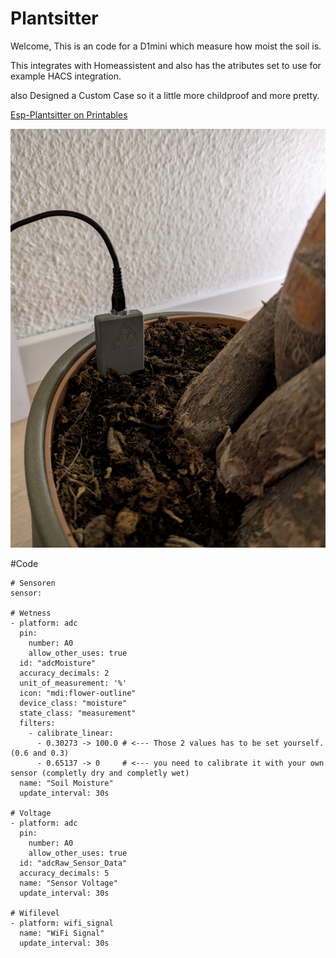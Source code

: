 # Plantsitter

Welcome,
This is an code for a D1mini which measure how moist the soil is. 

This integrates with Homeassistent and also has the atributes set to use for example HACS integration.

also Designed a Custom Case so it a little more childproof and more pretty.

[Esp-Plantsitter on Printables](https://www.printables.com/model/1219805)

![Cover](esp-plantsitter_Cover.png#)

#Code
```
# Sensoren
sensor:

# Wetness
- platform: adc
  pin:
    number: A0
    allow_other_uses: true
  id: "adcMoisture"
  accuracy_decimals: 2
  unit_of_measurement: '%'
  icon: "mdi:flower-outline"
  device_class: "moisture"
  state_class: "measurement"
  filters:
    - calibrate_linear:
      - 0.30273 -> 100.0 # <--- Those 2 values has to be set yourself. (0.6 and 0.3)
      - 0.65137 -> 0     # <--- you need to calibrate it with your own sensor (completly dry and completly wet)
  name: "Soil Moisture"
  update_interval: 30s
  
# Voltage
- platform: adc
  pin:
    number: A0
    allow_other_uses: true
  id: "adcRaw_Sensor_Data"
  accuracy_decimals: 5
  name: "Sensor Voltage"
  update_interval: 30s

# Wifilevel
- platform: wifi_signal
  name: "WiFi Signal"
  update_interval: 30s

```
